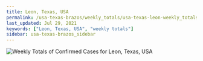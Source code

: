 ```yaml
---
title: Leon, Texas, USA
permalink: /usa-texas-brazos/weekly_totals/usa-texas-leon-weekly_totals.html
last_updated: Jul 29, 2021
keywords: ["Leon, Texas, USA", "weekly totals"]
sidebar: usa-texas-brazos_sidebar
---
```


![Weekly Totals of Confirmed Cases for Leon, Texas, USA](/covid_tracker/images/graphs/usa-texas-leon-weekly_totals_graph.png)
